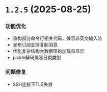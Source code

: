 # `1.2.5` (2025-08-25)

### 功能优化

* 重构部分命令行相关代码，兼容非英文输入法
* 发布订阅支持复制消息
* 优化复杂结构大数据项的加载和显示
* pickle解码兼容日期类型

### 问题修复

* SSH连接下TLS失效
